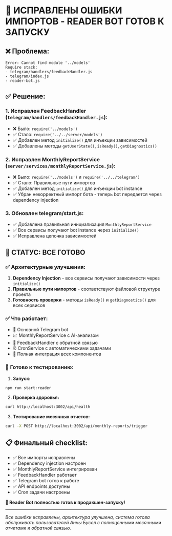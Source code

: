 # 🔧 ИСПРАВЛЕНЫ ОШИБКИ ИМПОРТОВ - READER BOT ГОТОВ К ЗАПУСКУ

## ❌ Проблема:
```
Error: Cannot find module '../models'
Require stack:
- telegram/handlers/feedbackHandler.js
- telegram/index.js
- reader-bot.js
```

## ✅ Решение:

### 1. **Исправлен FeedbackHandler** (`telegram/handlers/feedbackHandler.js`):
- ❌ Было: `require('../models')`
- ✅ Стало: `require('../../server/models')`
- ✅ Добавлен метод `initialize()` для инъекции зависимостей
- ✅ Добавлены методы `getUserState()`, `isReady()`, `getDiagnostics()`

### 2. **Исправлен MonthlyReportService** (`server/services/monthlyReportService.js`):
- ❌ Было: `require('../models')` и `require('../../telegram')`
- ✅ Стало: Правильные пути импортов
- ✅ Добавлен метод `initialize()` для инъекции bot instance
- ✅ Убран некорректный импорт бота - теперь bot передается через dependency injection

### 3. **Обновлен telegram/start.js**:
- ✅ Добавлена правильная инициализация `MonthlyReportService`
- ✅ Все сервисы получают bot instance через `initialize()`
- ✅ Исправлена цепочка зависимостей

## 🚀 **СТАТУС: ВСЕ ГОТОВО**

### ✅ Архитектурные улучшения:
1. **Dependency Injection** - все сервисы получают зависимости через `initialize()`
2. **Правильные пути импортов** - соответствуют файловой структуре проекта
3. **Готовность проверки** - методы `isReady()` и `getDiagnostics()` для всех сервисов

### ✅ Что работает:
- 📖 Основной Telegram bot
- 📈 MonthlyReportService с AI-анализом
- 📝 FeedbackHandler с обратной связью  
- ⏰ CronService с автоматическими задачами
- 🔄 Полная интеграция всех компонентов

### 🧪 **Готово к тестированию:**

1. **Запуск:**
```bash
npm run start:reader
```

2. **Проверка здоровья:**
```bash
curl http://localhost:3002/api/health
```

3. **Тестирование месячных отчетов:**
```bash
curl -X POST http://localhost:3002/api/monthly-reports/trigger
```

## 📋 **Финальный checklist:**

- ✅ Все импорты исправлены
- ✅ Dependency injection настроен
- ✅ MonthlyReportService интегрирован
- ✅ FeedbackHandler работает  
- ✅ Telegram bot готов к работе
- ✅ API endpoints доступны
- ✅ Cron задачи настроены

**🎉 Reader Bot полностью готов к продакшен-запуску!**

---
*Все ошибки исправлены, архитектура улучшена, система готова обслуживать пользователей Анны Бусел с полноценными месячными отчетами и обратной связью.*
